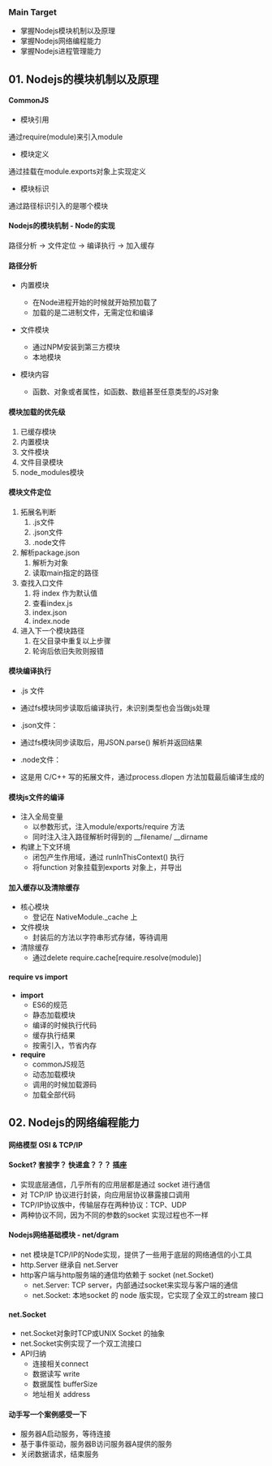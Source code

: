 ### Main Target

+ 掌握Nodejs模块机制以及原理
+ 掌握Nodejs网络编程能力
+ 掌握Nodejs进程管理能力



## 01. Nodejs的模块机制以及原理

#### CommonJS

+ 模块引用

通过require(module)来引入module

+ 模块定义

通过挂载在module.exports对象上实现定义

+ 模块标识

通过路径标识引入的是哪个模块



#### Nodejs的模块机制 - Node的实现

路径分析 -> 文件定位 -> 编译执行 -> 加入缓存



#### 路径分析

+ 内置模块

  + 在Node进程开始的时候就开始预加载了
  + 加载的是二进制文件，无需定位和编译

+ 文件模块

  + 通过NPM安装到第三方模块
  + 本地模块

+ 模块内容

  + 函数、对象或者属性，如函数、数组甚至任意类型的JS对象

    

#### 模块加载的优先级

1. 已缓存模块
2. 内置模块
3. 文件模块
4. 文件目录模块
5. node_modules模块



#### 模块文件定位

1. 拓展名判断
   1.  .js文件
   2.  .json文件
   3.  .node文件
2. 解析package.json
   1. 解析为对象
   2. 读取main指定的路径
3. 查找入口文件
   1. 将 index 作为默认值
   2. 查看index.js
   3. index.json
   4. index.node
4. 进入下一个模块路径
   1. 在父目录中重复以上步骤
   2. 轮询后依旧失败则报错



#### 模块编译执行

+  .js 文件

  + 通过fs模块同步读取后编译执行，未识别类型也会当做js处理

+  .json文件：

  + 通过fs模块同步读取后，用JSON.parse() 解析并返回结果

+  .node文件：

  + 这是用 C/C++ 写的拓展文件，通过process.dlopen 方法加载最后编译生成的

  

#### 模块js文件的编译

+ 注入全局变量
  + 以参数形式，注入module/exports/require 方法
  + 同时注入注入路径解析时得到的 __filename/ __dirname
+ 构建上下文环境
  + 闭包产生作用域，通过 runInThisContext() 执行
  + 将function 对象挂载到exports 对象上，并导出



#### 加入缓存以及清除缓存

+ 核心模块
  + 登记在 NativeModule._cache 上
+ 文件模块
  + 封装后的方法以字符串形式存储，等待调用
+ 清除缓存
  + 通过delete  require.cache[require.resolve(module)]



#### require vs import

+ **import**
  + ES6的规范
  + 静态加载模块
  + 编译的时候执行代码
  + 缓存执行结果
  + 按需引入，节省内存
+ **require**
  + commonJS规范
  + 动态加载模块
  + 调用的时候加载源码
  + 加载全部代码



## 02. Nodejs的网络编程能力



#### 网络模型 OSI & TCP/IP





#### Socket? 套接字？ 快递盒？？？ 插座

+ 实现底层通信，几乎所有的应用层都是通过 socket 进行通信
+ 对 TCP/IP 协议进行封装，向应用层协议暴露接口调用
+ TCP/IP协议族中，传输层存在两种协议：TCP、UDP
+ 两种协议不同，因为不同的参数的socket 实现过程也不一样



#### Nodejs网络基础模块 - net/dgram

+ net 模块是TCP/IP的Node实现，提供了一些用于底层的网络通信的小工具
+ http.Server 继承自 net.Server
+ http客户端与http服务端的通信均依赖于 socket (net.Socket)
  + net.Server: TCP server，内部通过socket来实现与客户端的通信
  + net.Socket: 本地socket 的 node 版实现，它实现了全双工的stream 接口

#### net.Socket

+ net.Socket对象时TCP或UNIX Socket 的抽象
+ net.Socket实例实现了一个双工流接口
+ API归纳
  + 连接相关connect
  + 数据读写 write
  + 数据属性 bufferSize
  + 地址相关 address

#### 动手写一个案例感受一下

+ 服务器A启动服务，等待连接
+ 基于事件驱动，服务器B访问服务器A提供的服务
+ 关闭数据请求，结束服务

